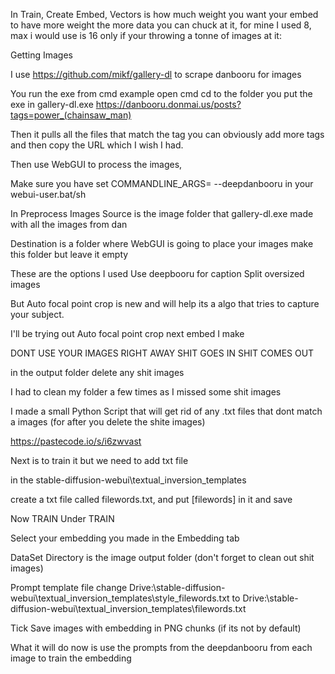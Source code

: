 In Train, Create Embed, Vectors is how much weight you want your embed to have more weight the more data you can chuck at it, for mine I used 8, max i would use is 16 only if your throwing a tonne of images at it:

Getting Images

I use https://github.com/mikf/gallery-dl to scrape danbooru for images 

You run the exe from cmd example
open cmd
cd to the folder you put the exe in
gallery-dl.exe https://danbooru.donmai.us/posts?tags=power_(chainsaw_man)

Then it pulls all the files that match the tag you can obviously add more tags and then copy the URL which I wish I had.

Then use WebGUI to process the images,

Make sure you have set COMMANDLINE_ARGS= --deepdanbooru in your webui-user.bat/sh

In Preprocess Images
Source is the image folder that gallery-dl.exe
made with all the images from dan

Destination is a folder where WebGUI is going to place your images make this folder but leave it empty

These are the options I used
Use deepbooru for caption
Split oversized images 

But Auto focal point crop is new and will help its a algo that tries to capture your subject.

I'll be trying out Auto focal point crop next embed I make

DONT USE YOUR IMAGES RIGHT AWAY SHIT GOES IN SHIT COMES OUT

in the output folder delete any shit images

I had to clean my folder a few times as I missed some shit images

I made a small Python Script that will get rid of any .txt files that dont match a images (for after you delete the shite images)

https://pastecode.io/s/i6zwvast

Next is to train it but we need to add txt file

in the stable-diffusion-webui\textual_inversion_templates

create a txt file called filewords.txt, and put [filewords] in it and save

Now TRAIN Under TRAIN

Select your embedding you made in the Embedding tab

DataSet Directory is the image output folder (don't forget to clean out shit images)

Prompt template file
change Drive:\stable-diffusion-webui\textual_inversion_templates\style_filewords.txt
to
Drive:\stable-diffusion-webui\textual_inversion_templates\filewords.txt


Tick Save images with embedding in PNG chunks (if its not by default)

What it will do now is use the prompts from the deepdanbooru from each image to train the embedding